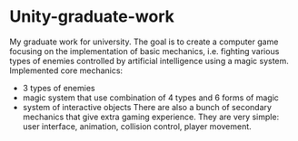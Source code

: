 # Unity-graduate-work
My graduate work for university.
The goal is to create a computer game focusing on the implementation of basic mechanics, i.e. fighting various types of enemies controlled by artificial intelligence using a magic system.
Implemented core mechanics:
- 3 types of enemies 
- magic system that use combination of 4 types and 6 forms of magic
- system of interactive objects
There are also a bunch of secondary mechanics that give extra gaming experience. They are very simple: user interface, animation, collision control, player movement.
